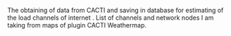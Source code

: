 The obtaining of data from CACTI and saving in database for estimating of the load  channels of internet . 
List of channels and network nodes I am taking from maps of plugin CACTI Weathermap.